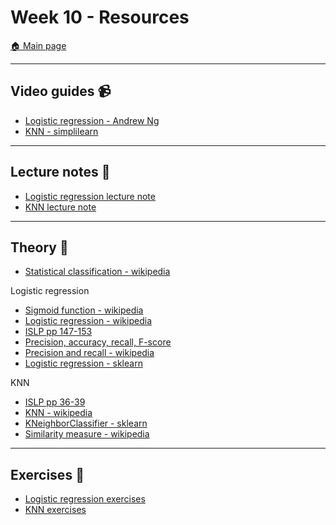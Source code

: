 # Week 10 - Resources

[:house: Main page](https://github.com/pr0fez/Machine-learning-AI24)

---
## Video guides :video_camera:

- [Logistic regression - Andrew Ng](https://www.youtube.com/watch?v=4u81xU7BIOc)
- [KNN - simplilearn](https://www.youtube.com/watch?v=4HKqjENq9OU&t=4s)

---
## Lecture notes :book:

- [Logistic regression lecture note](https://github.com/pr0fez/Machine-learning-AI24/blob/main/Lecture_code/L5-Logistic-regression.ipynb)
- [KNN lecture note](https://github.com/pr0fez/Machine-learning-AI24/blob/main/Lecture_code/L6-KNN.ipynb)

---
## Theory :book:

- [Statistical classification - wikipedia](https://en.wikipedia.org/wiki/Statistical_classification)

Logistic regression
- [Sigmoid function - wikipedia](https://en.wikipedia.org/wiki/Sigmoid_function)
- [Logistic regression - wikipedia](https://en.wikipedia.org/wiki/Logistic_regression)
- [ISLP pp 147-153](https://www.statlearning.com/)
- [Precision, accuracy, recall, F-score](https://machinelearningmastery.com/precision-recall-and-f-measure-for-imbalanced-classification/)
- [Precision and recall - wikipedia](https://en.wikipedia.org/wiki/Precision_and_recall)
- [Logistic regression - sklearn](https://scikit-learn.org/stable/modules/generated/sklearn.linear_model.LogisticRegression.html)

KNN
- [ISLP pp 36-39](https://www.statlearning.com/)
- [KNN - wikipedia](https://en.wikipedia.org/wiki/K-nearest_neighbors_algorithm)
- [KNeighborClassifier - sklearn](https://scikit-learn.org/stable/modules/generated/sklearn.neighbors.KNeighborsClassifier.html)
- [Similarity measure - wikipedia](https://en.wikipedia.org/wiki/Similarity_measure)

---
## Exercises :running:
- [Logistic regression exercises](https://github.com/pr0fez/Machine-learning-AI24/blob/main/Exercises/E04_logistic_regression.ipynb)
- [KNN exercises](https://github.com/pr0fez/Machine-learning-AI24/blob/main/Exercises/E05_KNN.ipynb)